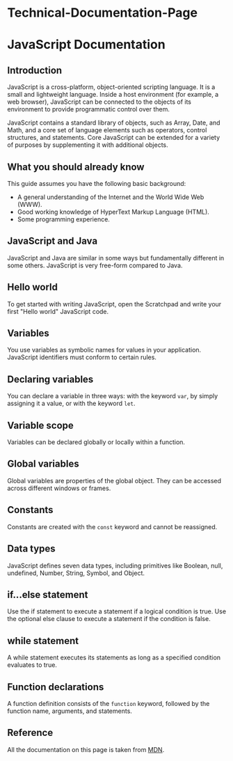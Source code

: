 # Technical-Documentation-Page
# JavaScript Documentation

## Introduction
JavaScript is a cross-platform, object-oriented scripting language. It is a small and lightweight language. Inside a host environment (for example, a web browser), JavaScript can be connected to the objects of its environment to provide programmatic control over them.

JavaScript contains a standard library of objects, such as Array, Date, and Math, and a core set of language elements such as operators, control structures, and statements. Core JavaScript can be extended for a variety of purposes by supplementing it with additional objects.

## What you should already know
This guide assumes you have the following basic background:
- A general understanding of the Internet and the World Wide Web (WWW).
- Good working knowledge of HyperText Markup Language (HTML).
- Some programming experience.

## JavaScript and Java
JavaScript and Java are similar in some ways but fundamentally different in some others. JavaScript is very free-form compared to Java.

## Hello world
To get started with writing JavaScript, open the Scratchpad and write your first "Hello world" JavaScript code.

## Variables
You use variables as symbolic names for values in your application. JavaScript identifiers must conform to certain rules.

## Declaring variables
You can declare a variable in three ways: with the keyword `var`, by simply assigning it a value, or with the keyword `let`.

## Variable scope
Variables can be declared globally or locally within a function.

## Global variables
Global variables are properties of the global object. They can be accessed across different windows or frames.

## Constants
Constants are created with the `const` keyword and cannot be reassigned.

## Data types
JavaScript defines seven data types, including primitives like Boolean, null, undefined, Number, String, Symbol, and Object.

## if...else statement
Use the if statement to execute a statement if a logical condition is true. Use the optional else clause to execute a statement if the condition is false.

## while statement
A while statement executes its statements as long as a specified condition evaluates to true.

## Function declarations
A function definition consists of the `function` keyword, followed by the function name, arguments, and statements.

## Reference
All the documentation on this page is taken from [MDN](https://developer.mozilla.org/en-US/docs/Web/JavaScript/Guide).
